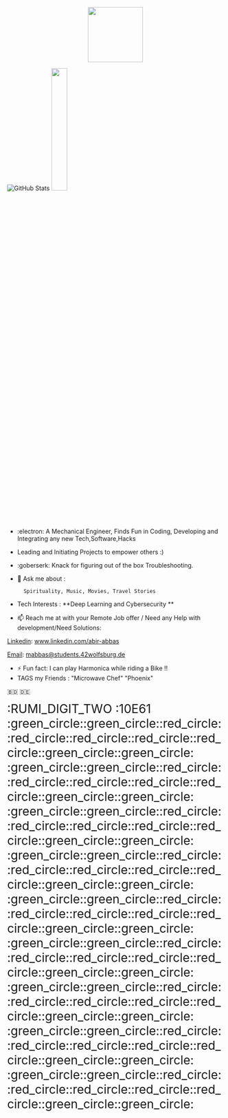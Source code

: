 <div align="center">
  <img src="https://42wolfsburg.de/wp-content/uploads/2022/01/42logo_site-5.svg" height="128px"  >
</div>

   
![GitHub Stats](https://streak-stats.demolab.com?user=mdabir1203&theme=monokai-metallian&hide_border=true&border_radius=3&locale=de&date_format=M%20j%5B%2C%20Y%5D&mode=weekly)
<img src="https://github-readme-stats.vercel.app/api/top-langs/?username=mdabir1203&langs_count=10&layout=compact" width="27%">
 
- :electron: A Mechanical Engineer, Finds Fun in Coding, Developing and Integrating any new Tech,Software,Hacks 
- Leading and Initiating Projects to empower others :) 
- :goberserk: Knack for figuring out of the box Troubleshooting. 
- 💬 Ask me about : 
        
        Spirituality, Music, Movies, Travel Stories
   
- Tech Interests : **Deep Learning and Cybersecurity **
- 📫 Reach me at with your Remote Job offer / Need any Help with development/Need Solutions: 

[Linkedin](https://img.shields.io/badge/LinkedIn-0077B5?style=for-the-badge&logo=linkedin&logoColor=white): www.linkedin.com/abir-abbas

[Email](	https://img.shields.io/badge/Gmail-D14836?style=for-the-badge&logo=gmail&logoColor=white): mabbas@students.42wolfsburg.de

- ⚡ Fun fact: I can play Harmonica while riding a Bike !!  
- TAGS my Friends : "Microwave Chef" "Phoenix"
 
 :bangladesh: 🇩🇪
 


 <div style="font-size: 2em">
  :RUMI_DIGIT_TWO :10E61
:green_circle::green_circle::red_circle::red_circle::red_circle::red_circle::red_circle::green_circle::green_circle:<br>
:green_circle::green_circle::red_circle::red_circle::red_circle::red_circle::red_circle::green_circle::green_circle:<br>
:green_circle::green_circle::red_circle::red_circle::red_circle::red_circle::red_circle::green_circle::green_circle:<br>
:green_circle::green_circle::red_circle::red_circle::red_circle::red_circle::red_circle::green_circle::green_circle:<br>
:green_circle::green_circle::red_circle::red_circle::red_circle::red_circle::red_circle::green_circle::green_circle:<br>
:green_circle::green_circle::red_circle::red_circle::red_circle::red_circle::red_circle::green_circle::green_circle:<br>
:green_circle::green_circle::red_circle::red_circle::red_circle::red_circle::red_circle::green_circle::green_circle:<br>
:green_circle::green_circle::red_circle::red_circle::red_circle::red_circle::red_circle::green_circle::green_circle:<br>
:green_circle::green_circle::red_circle::red_circle::red_circle::red_circle::red_circle::green_circle::green_circle:
</div>

